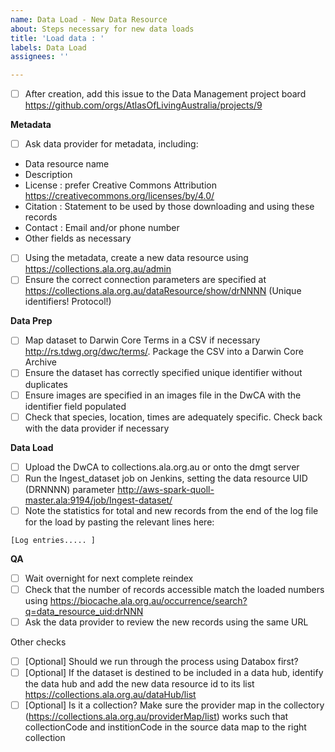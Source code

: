 ```yaml
---
name: Data Load - New Data Resource
about: Steps necessary for new data loads
title: 'Load data : '
labels: Data Load
assignees: ''

---
```


- [ ] After creation, add this issue to the Data Management project board https://github.com/orgs/AtlasOfLivingAustralia/projects/9

**Metadata**
- [ ] Ask data provider for metadata, including:
* Data resource name
* Description
* License : prefer Creative Commons Attribution https://creativecommons.org/licenses/by/4.0/
* Citation : Statement to be used by those downloading and using these records
* Contact : Email and/or phone number
* Other fields as necessary
- [ ] Using the metadata, create a new data resource using https://collections.ala.org.au/admin
- [ ] Ensure the correct connection parameters are specified at https://collections.ala.org.au/dataResource/show/drNNNN (Unique identifiers! Protocol!) 

**Data Prep**
- [ ] Map dataset to Darwin Core Terms in a CSV if necessary http://rs.tdwg.org/dwc/terms/. Package the CSV into a Darwin Core Archive
- [ ] Ensure the dataset has correctly specified unique identifier without duplicates
- [ ] Ensure images are specified in an images file in the DwCA with the identifier field populated
- [ ] Check that species, location, times are adequately specific. Check back with the data provider if necessary

**Data Load**
- [ ] Upload the DwCA to collections.ala.org.au or onto the dmgt server
- [ ] Run the Ingest_dataset job on Jenkins, setting the data resource UID (DRNNNN) parameter http://aws-spark-quoll-master.ala:9194/job/Ingest-dataset/
- [ ] Note the statistics for total and new records from the end of the log file for the load by pasting the relevant lines here:
```
[Log entries..... ]
```
**QA**
- [ ] Wait overnight for next complete reindex
- [ ] Check that the number of records accessible match the loaded numbers using https://biocache.ala.org.au/occurrence/search?q=data_resource_uid:drNNN
- [ ] Ask the data provider to review the new records using the same URL

Other checks
- [ ] [Optional] Should we run through the process using Databox first?
- [ ] [Optional] If the dataset is destined to be included in a data hub, identify the data hub and add the new data resource id to its list https://collections.ala.org.au/dataHub/list
- [ ] [Optional] Is it a collection? Make sure the provider map in the collectory (https://collections.ala.org.au/providerMap/list) works such that collectionCode and institionCode in the source data map to the right collection

